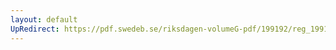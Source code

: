 ```yaml
---
layout: default
UpRedirect: https://pdf.swedeb.se/riksdagen-volumeG-pdf/199192/reg_199192/reg_199192_0379.pdf
---
```

